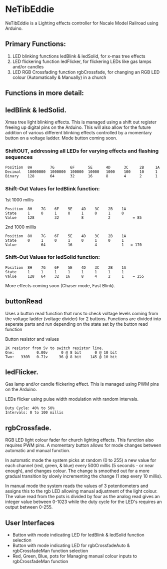 # NeTibEddie

NeTibEddie is a Lighting effects controller for Nscale Model Railroad using Arduino.  

## Primary Functions:  

1. LED blinking functions ledBlink & ledSolid, for x-mas tree effects
2. LED flickering function ledFlicker, for flickering LEDs like gas lamps and/or candles
3. LED RGB Crossfading function rgbCrossfade, for changing an RGB LED colour (Automatically & Manually) in a church

## Functions in more detail:  

## ledBlink & ledSolid.
Xmas tree light blinking effects.
This is managed using a shift out register freeing up digital pins on the Arduino. This will also allow for the future addition of various different blinking effects controlled by a momentary button on a voltage ladder. Mode button coming soon.  

### ShiftOUT, addressing all LEDs for varying effects and flashing sequences  

    Position  8H        7G       6F      5E      4D      3C     2B     1A  
    Decimal   10000000  1000000  100000  10000   1000    100    10     1  
    Binary    128       64       32      16      8       4      2      1  

### Shift-Out Values for ledBlink function:  

1st 1000 millis  

    Position  8H    7G    6F    5E    4D    3C    2B    1A  
    State     1     0     1     0     1     0     1     0  
    Value     128         32          8           2          = 85  

2nd 1000 millis  

    Position  8H    7G    6F    5E    4D    3C    2B    1A  
    State     0     1     0     1     0     1     0     1    
    Value           64          16          4           1   = 170  
    
### Shift-Out Values for ledSolid function:  

    Position  8H    7G    6F    5E    4D    3C    2B    1A  
    State     1     1     1     1     1     1     1     1  
    Value     128   64    32   16     8     4     2     1    = 255  

More effects coming soon (Chaser mode, Fast Blink).

## buttonRead
Uses a button read function that runs to check voltage levels coming from the voltage ladder (voltage divider) for 2 buttons.
Functions are divided into seperate parts and run depending on the state set by the button read function

Button resistor and values

    2K resistor from 5v to switch resistor line.
    One:          0.00v      0 @ 8 bit      0 @ 10 bit
    Two:   330R   0.71v     36 @ 8 bit    145 @ 10 bit

## ledFlicker.
Gas lamp and/or candle flickering effect.
This is managed using PWM pins on the Arduino. 

LEDs flicker using pulse width modulation with random intervals.

    Duty Cycle: 40% to 50%
    Intervals: 0 to 100 millis

## rgbCrossfade.
RGB LED light colour fader for church lighting effects. This function also requires PWM pins. A momentary button allows for mode changes between automatic and manual function.    

In automatic mode the system picks at random (0 to 255) a new value for each channel (red, green, & blue) every 5000 millis (5 seconds - or near enough), and changes colour. The change is smoothed out for a more gradual transition by slowly incrementing the change (1 step every 10 millis).   

In manual mode the system reads the values of 3 potentiometers and assigns this to the rgb LED allowing manual adjustment of the light colour. The value read from the pots is divided by four as the analog read gives an integer value between 0-1023 while the duty cycle for the LED's requires an output between 0-255. 

## User Interfaces
- Button with mode indicating LED for ledBlink & ledSolid function selection
- Button with mode indicating LED for rgbCrossfadeAuto & rgbCrossfadeMan function selection
- Red, Green, Blue, pots for Managing manual colour inputs to rgbCrossfadeMan function
